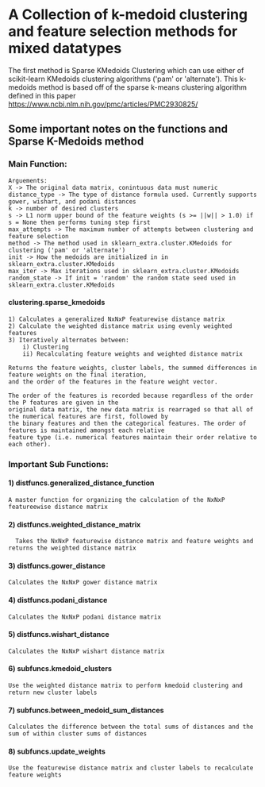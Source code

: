 # A Collection of k-medoid clustering and feature selection methods for mixed datatypes 

The first method is Sparse KMedoids Clustering which can use either of scikit-learn KMedoids 
clustering algorithms ('pam' or 'alternate'). This k-medoids method is based off of the sparse 
k-means clustering algorithm defined in this paper https://www.ncbi.nlm.nih.gov/pmc/articles/PMC2930825/

## Some important notes on the functions and Sparse K-Medoids method

### Main Function: 

    Arguements:
    X -> The original data matrix, conintuous data must numeric
    distance_type -> The type of distance formula used. Currently supports gower, wishart, and podani distances
    k -> number of desired clusters
    s -> L1 norm upper bound of the feature weights (s >= ||w|| > 1.0) if s = None then performs tuning step first
    max_attempts -> The maximum number of attempts between clustering and feature selection
    method -> The method used in sklearn_extra.cluster.KMedoids for clustering ('pam' or 'alternate')
    init -> How the medoids are initialized in in sklearn_extra.cluster.KMedoids
    max_iter -> Max iterations used in sklearn_extra.cluster.KMedoids
    random_state -> If init = 'random' the random state seed used in sklearn_extra.cluster.KMedoids 

#### clustering.sparse_kmedoids

    1) Calculates a generalized NxNxP featurewise distance matrix
    2) Calculate the weighted distance matrix using evenly weighted features
    3) Iteratively alternates between:
        i) Clustering 
        ii) Recalculating feature weights and weighted distance matrix 

    Returns the feature weights, cluster labels, the summed differences in feature weights on the final iteration, 
    and the order of the features in the feature weight vector. 

    The order of the features is recorded because regardless of the order the P features are given in the 
    original data matrix, the new data matrix is rearraged so that all of the numerical features are first, followed by
    the binary features and then the categorical features. The order of features is maintained amongst each relative
    feature type (i.e. numerical features maintain their order relative to each other).

### Important Sub Functions:

#### 1) distfuncs.generalized_distance_function

    A master function for organizing the calculation of the NxNxP featureewise distance matrix

#### 2) distfuncs.weighted_distance_matrix

      Takes the NxNxP featurewise distance matrix and feature weights and returns the weighted distance matrix

#### 3) distfuncs.gower_distance

    Calculates the NxNxP gower distance matrix

#### 4) distfuncs.podani_distance

    Calculates the NxNxP podani distance matrix

#### 5) distfuncs.wishart_distance

    Calculates the NxNxP wishart distance matrix

#### 6) subfuncs.kmedoid_clusters

    Use the weighted distance matrix to perform kmedoid clustering and return new cluster labels

#### 7) subfuncs.between_medoid_sum_distances

    Calculates the difference between the total sums of distances and the sum of within cluster sums of distances

#### 8) subfuncs.update_weights

    Use the featurewise distance matrix and cluster labels to recalculate feature weights

    
